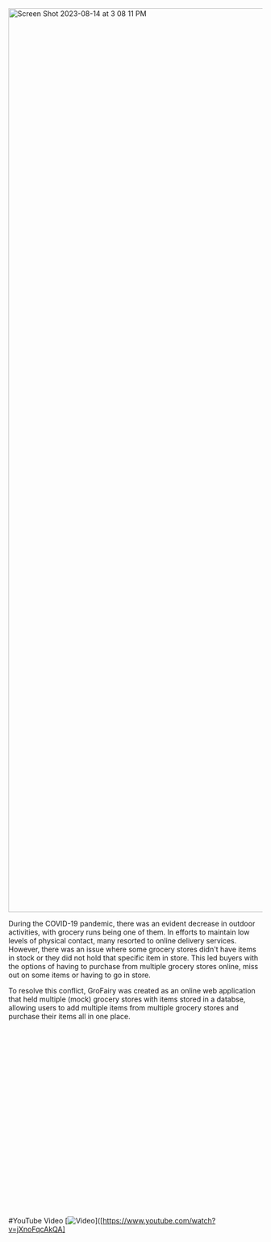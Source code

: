 
<img width="1792" alt="Screen Shot 2023-08-14 at 3 08 11 PM" src="https://github.com/ricardoaxelbaeza/GroFairy---Online-Grocery-Shopping-Webapp/assets/77639742/1a017e65-17ea-46c4-b477-879ff693e96e">

During the COVID-19 pandemic, there was an evident decrease in outdoor activities, with grocery runs being one of them. In efforts to maintain low levels of physical contact, many resorted to online delivery services. However, there was an issue where some grocery stores didn't have items in stock or they did not hold that specific item in store. This led buyers with the options of having to purchase from multiple grocery stores online, miss out on some items or having to go in store. 

To resolve this conflict, GroFairy was created as an online web application that held multiple (mock) grocery stores with items stored in a databse, allowing users to add multiple items from multiple grocery stores and purchase their items all in one place. 

<iframe width="640" height="360" src="" title="GroFairy" frameborder="0" allow="accelerometer; autoplay; clipboard-write; encrypted-media; gyroscope; picture-in-picture; web-share" allowfullscreen></iframe>

#YouTube Video
[![Video](https://i.ytimg.com/vi/Ic81CvSwnFk/hqdefault.jpg)]([https://www.youtube.com/watch?v=jXnoFqcAkQA]





